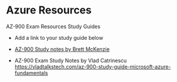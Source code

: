 # Azure Resources
AZ-900 Exam Resources Study Guides


* Add a link to your study guide below 

* [AZ-900 Study notes by Brett McKenzie](https://github.com/freerangeeggs/study-notes/blob/master/AZ-900/index.md)


* AZ-900 Exam Study Notes by Vlad Catrinescu 
https://vladtalkstech.com/az-900-study-guide-microsoft-azure-fundamentals
